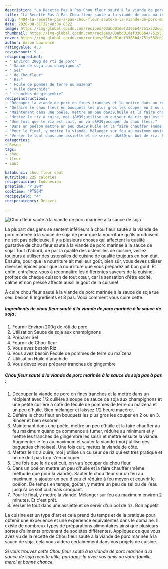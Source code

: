 ```yaml
---
description: "La Recette Pas à Pas Chou fleur sauté à la viande de porc marinée à la sauce de soja"
title: "La Recette Pas à Pas Chou fleur sauté à la viande de porc marinée à la sauce de soja"
slug: 4484-la-recette-pas-a-pas-chou-fleur-saute-a-la-viande-de-porc-marinee-a-la-sauce-de-soja
date: 2020-08-31T22:48:04.852Z
image: https://img-global.cpcdn.com/recipes/03abd01def3366b4/751x532cq70/chou-fleur-saute-a-la-viande-de-porc-marinee-a-la-sauce-de-soja-photo-principale-de-la-recette.jpg
thumbnail: https://img-global.cpcdn.com/recipes/03abd01def3366b4/751x532cq70/chou-fleur-saute-a-la-viande-de-porc-marinee-a-la-sauce-de-soja-photo-principale-de-la-recette.jpg
cover: https://img-global.cpcdn.com/recipes/03abd01def3366b4/751x532cq70/chou-fleur-saute-a-la-viande-de-porc-marinee-a-la-sauce-de-soja-photo-principale-de-la-recette.jpg
author: Aaron Lawrence
ratingvalue: 4.3
reviewcount: 9
recipeingredient:
- " Environ 200g de rti de porc"
- " Sauce de soja aux champignons"
- " Sel"
- " de Choufleur"
- " Riz"
- " Fcule de pommes de terre ou mazena"
- " Huile darachide"
- " tranches de gingembre"
recipeinstructions:
- "Découper la viande de porc en fines tranches et la mettre dans un récipient avec 1/2 cuillère à soupe de sauce de soja aux champignons et une petite cuillère à café de fécule de pommes de terre ou maïzena et un peu d&#39;huile. Bien mélanger et laissez 1/2 heure macérer."
- "Défaire le chou fleur en bouquets les plus gros les couper en 2 ou en 3. Rincer et bien essorer."
- "Maintenant dans une poêle, mettre un peu d&#39;huile et la faire chauffer au feu maximum quand ça commence à fumer, réduire au minimum et y mettre les tranches de gingembre les saisir et mettre ensuite la viande. Augmenter le feu au maximum et sauter la viande (moi j&#39;utilise des baguettes chinoises). Une fois cuit, mettez la viande de côté."
- "Mettez le riz à cuire, moi j&#39;utilise un cuiseur de riz qui est très pratique et on ne doit pas trop s&#39;en occuper."
- "Une fois que le riz est cuit, on va s&#39;occuper du chou fleur."
- "Dans un poêlon mettre un peu d&#39;huile et la faire chauffer (même méthode que pour la viande). Sauter le chou fleur sur un feu au maximum, y ajouter un peu d&#39;eau et réduire à feu moyen et couvrir le poêlon. De temps en temps, goûter, y mettre un peu de sel ou de l&#39;eau jusqu&#39;à ce soit cuit mais croquant."
- "Pour le final, y mettre la viande. Mélanger sur feu au maximum environ 2 minutes. Et c&#39;est prêt."
- "Verser le tout dans une assiette et se servir d&#39;un bol de riz. Bon appétit"
categories:
- Resep
tags:
- chou
- fleur
- saut

katakunci: chou fleur saut 
nutrition: 225 calories
recipecuisine: Indonesian
preptime: "PT28M"
cooktime: "PT56M"
recipeyield: "4"
recipecategory: Dessert

---
```



![Chou fleur sauté à la viande de porc marinée à la sauce de soja](https://img-global.cpcdn.com/recipes/03abd01def3366b4/751x532cq70/chou-fleur-saute-a-la-viande-de-porc-marinee-a-la-sauce-de-soja-photo-principale-de-la-recette.jpg)

La plupart des gens se sentent inférieurs à chou fleur sauté à la viande de porc marinée à la sauce de soja de peur que la nourriture qu'ils produisent ne soit pas délicieuse. Il y a plusieurs choses qui affectent la qualité gustative de chou fleur sauté à la viande de porc marinée à la sauce de soja! Tout d'abord, de par la qualité des ustensiles de cuisine, veillez toujours à utiliser des ustensiles de cuisine de qualité toujours en bon état. Ensuite, pour que la nourriture ait meilleur goût, bien sûr, vous devez utiliser diverses épices pour que la nourriture que vous préparez ait bon goût. Et enfin, entraînez-vous à reconnaître les différentes saveurs de la cuisine, profitez de chaque cuisson de tout cœur, car la sensation d'être excité, calme et non pressé affecte aussi le goût de la cuisine!

<!--inarticleads1-->

À cuire chou fleur sauté à la viande de porc marinée à la sauce de soja tue seul besion 8 Ingrédients et 8 pas. Voici comment vous cuire cette.

##### Ingrédients de chou fleur sauté à la viande de porc marinée à la sauce de soja :

1. Fournir  Environ 200g de rôti de porc
1. Utilisation  Sauce de soja aux champignons
1. Préparer  Sel
1. Fournir  de Chou-fleur
1. Vous avez besoin  Riz
1. Vous avez besoin  Fécule de pommes de terre ou maïzena
1. Utilisation  Huile d&#39;arachide
1. Vous devez vous préparer  tranches de gingembre




<!--inarticleads2-->

##### Chou fleur sauté à la viande de porc marinée à la sauce de soja pas à pas :

1. Découper la viande de porc en fines tranches et la mettre dans un récipient avec 1/2 cuillère à soupe de sauce de soja aux champignons et une petite cuillère à café de fécule de pommes de terre ou maïzena et un peu d&#39;huile. Bien mélanger et laissez 1/2 heure macérer.
1. Défaire le chou fleur en bouquets les plus gros les couper en 2 ou en 3. Rincer et bien essorer.
1. Maintenant dans une poêle, mettre un peu d&#39;huile et la faire chauffer au feu maximum quand ça commence à fumer, réduire au minimum et y mettre les tranches de gingembre les saisir et mettre ensuite la viande. Augmenter le feu au maximum et sauter la viande (moi j&#39;utilise des baguettes chinoises). Une fois cuit, mettez la viande de côté.
1. Mettez le riz à cuire, moi j&#39;utilise un cuiseur de riz qui est très pratique et on ne doit pas trop s&#39;en occuper.
1. Une fois que le riz est cuit, on va s&#39;occuper du chou fleur.
1. Dans un poêlon mettre un peu d&#39;huile et la faire chauffer (même méthode que pour la viande). Sauter le chou fleur sur un feu au maximum, y ajouter un peu d&#39;eau et réduire à feu moyen et couvrir le poêlon. De temps en temps, goûter, y mettre un peu de sel ou de l&#39;eau jusqu&#39;à ce soit cuit mais croquant.
1. Pour le final, y mettre la viande. Mélanger sur feu au maximum environ 2 minutes. Et c&#39;est prêt.
1. Verser le tout dans une assiette et se servir d&#39;un bol de riz. Bon appétit




<!--inarticleads1-->

<p>
La cuisine est un type d'art et cela prend du temps et de la pratique pour obtenir une expérience et une expérience équivalentes dans le domaine. Il existe de nombreux types de préparations alimentaires ainsi que plusieurs sortes d'aliments provenant de sociétés différentes. Appliquez ce que vous avez vu de la recette de Chou fleur sauté à la viande de porc marinée à la sauce de soja, cela vous aidera certainement dans vos projets de cuisine.
</p>

<p>
<i>Si vous trouvez cette Chou fleur sauté à la viande de porc marinée à la sauce de soja recette utile, partagez-la avec vos amis ou votre famille, merci et bonne chance.</i>
</p>
